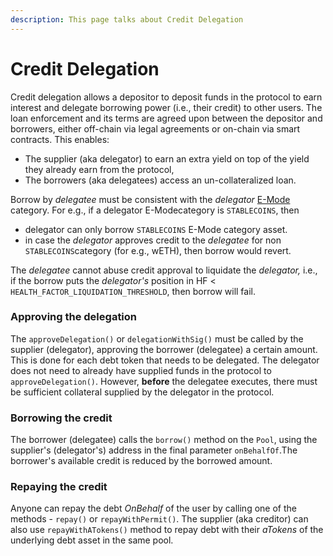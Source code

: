 ```yaml
---
description: This page talks about Credit Delegation
---
```


# Credit Delegation

Credit delegation allows a depositor to deposit funds in the protocol to earn interest and delegate borrowing power (i.e., their credit) to other users. The loan enforcement and its terms are agreed upon between the depositor and borrowers, either off-chain via legal agreements or on-chain via smart contracts. This enables:

* The supplier (aka delegator) to earn an extra yield on top of the yield they already earn from the protocol,
* The borrowers (aka delegatees) access an un-collateralized loan.

Borrow by _delegatee_ must be consistent with the _delegator_ [E-Mode ](https://docs.mahalend.com/protocol/high-efficiency-mode)category. For e.g., if a delegator E-Modecategory is `STABLECOINS`, then

* delegator can only borrow `STABLECOINS` E-Mode category asset.
* in case the _delegator_ approves credit to the _delegatee_ for non `STABLECOINS`category (for e.g., wETH), then borrow would revert.

The _delegatee_ cannot abuse credit approval to liquidate the _delegator,_ i.e., if the borrow puts the _delegator's_ position in HF < `HEALTH_FACTOR_LIQUIDATION_THRESHOLD`, then borrow will fail.

### Approving the delegation <a href="#approving-the-delegation" id="approving-the-delegation"></a>

The `approveDelegation()` or `delegationWithSig()` must be called by the supplier (delegator), approving the borrower (delegatee) a certain amount. This is done for each debt token that needs to be delegated. The delegator does not need to already have supplied funds in the protocol to `approveDelegation()`. However, **before** the delegatee executes, there must be sufficient collateral supplied by the delegator in the protocol.

### Borrowing the credit <a href="#borrowing-the-credit" id="borrowing-the-credit"></a>

The borrower (delegatee) calls the `borrow()` method on the `Pool`, using the supplier's (delegator's) address in the final parameter `onBehalfOf`.The borrower's available credit is reduced by the borrowed amount.

### Repaying the credit <a href="#repaying-the-credit" id="repaying-the-credit"></a>

Anyone can repay the debt _OnBehalf_ of the user by calling one of the methods - `repay()` or `repayWithPermit()`. The supplier (aka creditor) can also use `repayWithATokens()` method to repay debt with their _aTokens_ of the underlying debt asset in the same pool.
